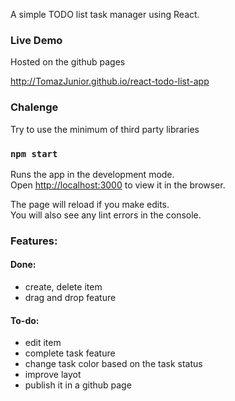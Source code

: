 A simple TODO list task manager using React.

### Live Demo
Hosted on the github pages


http://TomazJunior.github.io/react-todo-list-app

### Chalenge
Try to use the minimum of third party libraries

### `npm start`

Runs the app in the development mode.<br>
Open [http://localhost:3000](http://localhost:3000) to view it in the browser.

The page will reload if you make edits.<br>
You will also see any lint errors in the console.

### Features:

#### Done:
- create, delete item
- drag and drop feature
#### To-do:
- edit item
- complete task feature
- change task color based on the task status
- improve layot
- publish it in a github page